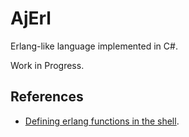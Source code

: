 # AjErl

Erlang-like language implemented in C#.

Work in Progress.

## References

- [Defining erlang functions in the shell](http://stackoverflow.com/questions/2065990/defining-erlang-functions-in-the-shell).

